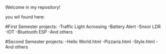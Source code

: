 Welcome in my repository!

you wil found here:


#First Semester projects:
-Traffic Light Acrossing
-Battery Alert
-Snsor LDR
-IOT
-Bluetooth ESP
-And others


#Second Semester projects:
-Hello World.html
-Pizzaria.html
-Style.html
-And others



















